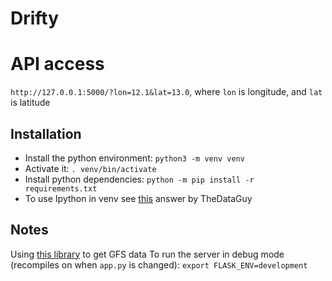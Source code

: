 # Drifty

# API access
```http://127.0.0.1:5000/?lon=12.1&lat=13.0```,
where `lon` is longitude, and `lat` is latitude

## Installation

- Install the python environment: `python3 -m venv venv`
- Activate it: `. venv/bin/activate`
- Install python dependencies: `python -m pip install -r requirements.txt`
- To use Ipython in venv see [this](https://stackoverflow.com/questions/20327621/calling-ipython-from-a-virtualenv) answer by TheDataGuy

## Notes

Using [this library](https://github.com/albertotb/get-gfs) to get GFS data
To run the server in debug mode (recompiles on when `app.py` is changed):
```export FLASK_ENV=development```
